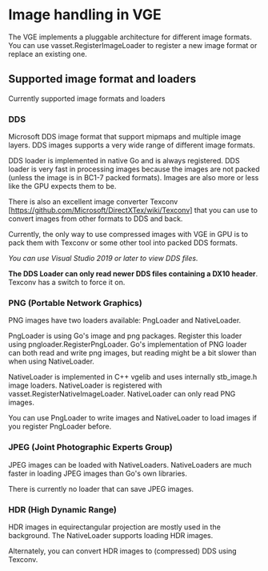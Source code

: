 # Image handling in VGE

The VGE implements a pluggable architecture for different image formats.
You can use vasset.RegisterImageLoader to register a new image format or replace an existing one.

## Supported image format and loaders

Currently supported image formats and loaders

### DDS

Microsoft DDS image format that support mipmaps and multiple image layers. DDS images supports a very wide range of different image formats.

DDS loader is implemented in native Go and is always registered.
DDS loader is very fast in processing images because the images are not packed (unless the image is in BC1-7 packed formats).
Images are also more or less like the GPU expects them to be.

There is also an excellent image converter Texconv [https://github.com/Microsoft/DirectXTex/wiki/Texconv]
that you can use to convert images from other formats to DDS and back.

Currently, the only way to use compressed images with VGE in GPU is to pack them with Texconv or some other tool into packed DDS formats.

_You can use Visual Studio 2019 or later to view DDS files._

**The DDS Loader can only read newer DDS files containing a DX10 header**. Texconv has a switch to force it on.

### PNG (Portable Network Graphics)

PNG images have two loaders available: PngLoader and NativeLoader.

PngLoader is using Go's image and png packages. Register this loader using pngloader.RegisterPngLoader.
Go's implementation of PNG loader can both read and write png images, but reading might be a bit slower than when using NativeLoader.

NativeLoader is implemented in C++ vgelib and uses internally stb_image.h image loaders.
NativeLoader is registered with vasset.RegisterNativeImageLoader. NativeLoader can only read PNG images.

You can use PngLoader to write images and NativeLoader to load images if you register PngLoader before.

### JPEG (Joint Photographic Experts Group)

JPEG images can be loaded with NativeLoaders. NativeLoaders are much faster in loading JPEG images than Go's own libraries.

There is currently no loader that can save JPEG images.

### HDR (High Dynamic Range)

HDR images in equirectangular projection are mostly used in the background. The NativeLoader supports loading HDR images.

Alternately, you can convert HDR images to (compressed) DDS using Texconv.


